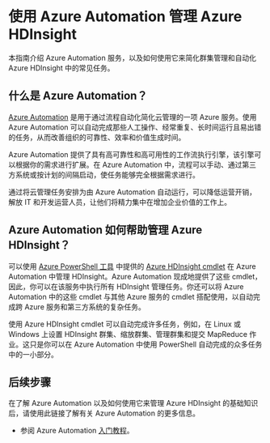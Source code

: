 <properties
	pageTitle="使用 Azure Automation 管理 Azure HDInsight"
	description="了解如何使用 Azure Automation 服务来管理 Azure HDInsight。"
	services="HDInsight, automation"
	documentationCenter=""
	authors="elcooper"
	manager="eamono"
	editor=""/>

<tags
	ms.service="HDInsight"
	ms.workload="identity"
	ms.tgt_pltfrm="na"
	ms.devlang="na"
	ms.topic="article"
	ms.date="04/13/2015"
	wacn.date="05/15/2015"
	ms.author="elcooper"/>



# 使用 Azure Automation 管理 Azure HDInsight
本指南介绍 Azure Automation 服务，以及如何使用它来简化群集管理和自动化 Azure HDInsight 中的常见任务。

## 什么是 Azure Automation？
[Azure Automation](/home/features/automation) 是用于通过流程自动化简化云管理的一项 Azure 服务。使用 Azure Automation 可以自动完成那些人工操作、经常重复、长时间运行且易出错的任务，从而改善组织的可靠性、效率和价值生成时间。

Azure Automation 提供了具有高可靠性和高可用性的工作流执行引擎，该引擎可以根据你的需求进行扩展。在 Azure Automation 中，流程可以手动、通过第三方系统或按计划的间隔启动，使任务能够完全根据需求进行。

通过将云管理任务安排为由 Azure Automation 自动运行，可以降低运营开销，解放 IT 和开发运营人员，让他们将精力集中在增加企业价值的工作上。


## Azure Automation 如何帮助管理 Azure HDInsight？

可以使用 [Azure PowerShell 工具](https://msdn.microsoft.com/zh-CN/library/azure/jj156055.aspx) 中提供的 [Azure HDInsight cmdlet](https://msdn.microsoft.com/zh-CN/library/azure/dn479228.aspx) 在 Azure Automation 中管理 HDInsight。Azure Automation 现成地提供了这些 cmdlet，因此，你可以在该服务中执行所有 HDInsight 管理任务。你还可以将 Azure Automation 中的这些 cmdlet 与其他 Azure 服务的 cmdlet 搭配使用，以自动完成跨 Azure 服务和第三方系统的复杂任务。

使用 Azure HDInsight cmdlet 可以自动完成许多任务，例如，在 Linux 或 Windows 上设置 HDInsight 群集、缩放群集、管理群集和提交 MapReduce 作业。这只是你可以在 Azure Automation 中使用 PowerShell 自动完成的众多任务中的一小部分。  


## 后续步骤
在了解 Azure Automation 以及如何使用它来管理 Azure HDInsight 的基础知识后，请使用此链接了解有关 Azure Automation 的更多信息。

* 参阅 Azure Automation [入门教程](/documentation/articles/automation-create-runbook-from-samples)。


<!--HONumber=53-->